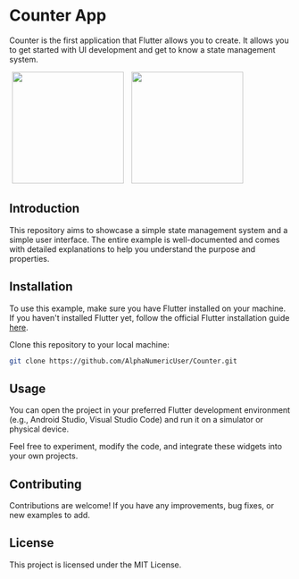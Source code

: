 # Counter App

Counter is the first application that Flutter allows you to create. It allows you to get started with UI development and get to know a state management system.

<p>
    <img src="https://i.imgur.com/JWZmkxx.png" width="200"/ hspace="5"> 
    <img src="https://i.imgur.com/EnMps4R.png" width="200"/ hspace="5"> 
</p>

## Introduction

This repository aims to showcase a simple state management system and a simple user interface. The entire example is well-documented and comes with detailed explanations to help you understand the purpose and properties.

## Installation

To use this example, make sure you have Flutter installed on your machine. If you haven't installed Flutter yet, follow the official Flutter installation guide [here](https://flutter.dev/docs/get-started/install).

Clone this repository to your local machine:

```bash
git clone https://github.com/AlphaNumericUser/Counter.git

```

## Usage
You can open the project in your preferred Flutter development environment (e.g., Android Studio, Visual Studio Code) and run it on a simulator or physical device.

Feel free to experiment, modify the code, and integrate these widgets into your own projects.

## Contributing
Contributions are welcome! If you have any improvements, bug fixes, or new examples to add.

## License
This project is licensed under the MIT License.
